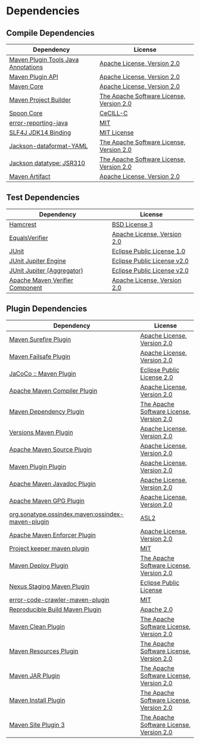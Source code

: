 <!-- @formatter:off -->
# Dependencies

## Compile Dependencies

| Dependency                               | License                                       |
| ---------------------------------------- | --------------------------------------------- |
| [Maven Plugin Tools Java Annotations][0] | [Apache License, Version 2.0][1]              |
| [Maven Plugin API][2]                    | [Apache License, Version 2.0][1]              |
| [Maven Core][4]                          | [Apache License, Version 2.0][1]              |
| [Maven Project Builder][6]               | [The Apache Software License, Version 2.0][7] |
| [Spoon Core][8]                          | [CeCILL-C][9]                                 |
| [error-reporting-java][10]               | [MIT][11]                                     |
| [SLF4J JDK14 Binding][12]                | [MIT License][13]                             |
| [Jackson-dataformat-YAML][14]            | [The Apache Software License, Version 2.0][7] |
| [Jackson datatype: JSR310][16]           | [The Apache Software License, Version 2.0][7] |
| [Maven Artifact][18]                     | [Apache License, Version 2.0][1]              |

## Test Dependencies

| Dependency                            | License                           |
| ------------------------------------- | --------------------------------- |
| [Hamcrest][20]                        | [BSD License 3][21]               |
| [EqualsVerifier][22]                  | [Apache License, Version 2.0][7]  |
| [JUnit][24]                           | [Eclipse Public License 1.0][25]  |
| [JUnit Jupiter Engine][26]            | [Eclipse Public License v2.0][27] |
| [JUnit Jupiter (Aggregator)][26]      | [Eclipse Public License v2.0][27] |
| [Apache Maven Verifier Component][30] | [Apache License, Version 2.0][1]  |

## Plugin Dependencies

| Dependency                                              | License                                       |
| ------------------------------------------------------- | --------------------------------------------- |
| [Maven Surefire Plugin][32]                             | [Apache License, Version 2.0][1]              |
| [Maven Failsafe Plugin][34]                             | [Apache License, Version 2.0][1]              |
| [JaCoCo :: Maven Plugin][36]                            | [Eclipse Public License 2.0][37]              |
| [Apache Maven Compiler Plugin][38]                      | [Apache License, Version 2.0][1]              |
| [Maven Dependency Plugin][40]                           | [The Apache Software License, Version 2.0][7] |
| [Versions Maven Plugin][42]                             | [Apache License, Version 2.0][1]              |
| [Apache Maven Source Plugin][44]                        | [Apache License, Version 2.0][1]              |
| [Maven Plugin Plugin][46]                               | [Apache License, Version 2.0][1]              |
| [Apache Maven Javadoc Plugin][48]                       | [Apache License, Version 2.0][1]              |
| [Apache Maven GPG Plugin][50]                           | [Apache License, Version 2.0][7]              |
| [org.sonatype.ossindex.maven:ossindex-maven-plugin][52] | [ASL2][7]                                     |
| [Apache Maven Enforcer Plugin][54]                      | [Apache License, Version 2.0][1]              |
| [Project keeper maven plugin][56]                       | [MIT][11]                                     |
| [Maven Deploy Plugin][58]                               | [The Apache Software License, Version 2.0][7] |
| [Nexus Staging Maven Plugin][60]                        | [Eclipse Public License][25]                  |
| [error-code-crawler-maven-plugin][62]                   | [MIT][11]                                     |
| [Reproducible Build Maven Plugin][64]                   | [Apache 2.0][7]                               |
| [Maven Clean Plugin][66]                                | [The Apache Software License, Version 2.0][7] |
| [Maven Resources Plugin][68]                            | [The Apache Software License, Version 2.0][7] |
| [Maven JAR Plugin][70]                                  | [The Apache Software License, Version 2.0][7] |
| [Maven Install Plugin][72]                              | [The Apache Software License, Version 2.0][7] |
| [Maven Site Plugin 3][74]                               | [The Apache Software License, Version 2.0][7] |

[36]: https://www.eclemma.org/jacoco/index.html
[56]: https://github.com/exasol/project-keeper-maven-plugin
[10]: https://github.com/exasol/error-reporting-java
[7]: http://www.apache.org/licenses/LICENSE-2.0.txt
[32]: https://maven.apache.org/surefire/maven-surefire-plugin/
[60]: http://www.sonatype.com/public-parent/nexus-maven-plugins/nexus-staging/nexus-staging-maven-plugin/
[16]: https://github.com/FasterXML/jackson-modules-java8/
[66]: http://maven.apache.org/plugins/maven-clean-plugin/
[30]: https://maven.apache.org/shared/maven-verifier/
[11]: https://opensource.org/licenses/MIT
[34]: https://maven.apache.org/surefire/maven-failsafe-plugin/
[6]: http://maven.apache.org/
[18]: https://maven.apache.org/ref/3.6.3/maven-artifact/
[40]: http://maven.apache.org/plugins/maven-dependency-plugin/
[42]: http://www.mojohaus.org/versions-maven-plugin/
[21]: http://opensource.org/licenses/BSD-3-Clause
[38]: https://maven.apache.org/plugins/maven-compiler-plugin/
[50]: http://maven.apache.org/plugins/maven-gpg-plugin/
[24]: http://junit.org
[37]: https://www.eclipse.org/legal/epl-2.0/
[25]: http://www.eclipse.org/legal/epl-v10.html
[2]: https://maven.apache.org/ref/3.6.3/maven-plugin-api/
[4]: https://maven.apache.org/ref/3.6.3/maven-core/
[64]: http://zlika.github.io/reproducible-build-maven-plugin
[70]: http://maven.apache.org/plugins/maven-jar-plugin/
[13]: http://www.opensource.org/licenses/mit-license.php
[1]: https://www.apache.org/licenses/LICENSE-2.0.txt
[54]: https://maven.apache.org/enforcer/maven-enforcer-plugin/
[27]: https://www.eclipse.org/legal/epl-v20.html
[14]: https://github.com/FasterXML/jackson-dataformats-text
[72]: http://maven.apache.org/plugins/maven-install-plugin/
[26]: https://junit.org/junit5/
[52]: https://sonatype.github.io/ossindex-maven/maven-plugin/
[46]: https://maven.apache.org/plugin-tools/maven-plugin-plugin
[8]: http://spoon.gforge.inria.fr/
[22]: http://www.jqno.nl/equalsverifier
[44]: https://maven.apache.org/plugins/maven-source-plugin/
[20]: http://hamcrest.org/JavaHamcrest/
[12]: http://www.slf4j.org
[58]: http://maven.apache.org/plugins/maven-deploy-plugin/
[74]: http://maven.apache.org/plugins/maven-site-plugin/
[68]: http://maven.apache.org/plugins/maven-resources-plugin/
[0]: https://maven.apache.org/plugin-tools/maven-plugin-annotations
[48]: https://maven.apache.org/plugins/maven-javadoc-plugin/
[62]: https://github.com/exasol/error-code-crawler-maven-plugin
[9]: http://cecill.info/licences/Licence_CeCILL-C_V1-en.txt
